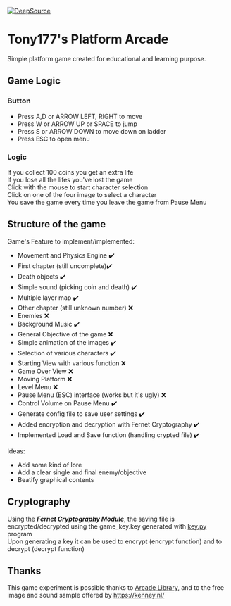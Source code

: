 [![DeepSource](https://deepsource.io/gh/Tony177/Tony-Platform-Arcade.svg/?label=resolved+issues&show_trend=true)](https://deepsource.io/gh/Tony177/Tony-Platform-Arcade/?ref=repository-badge)
# Tony177's Platform Arcade
Simple platform game created for educational and learning purpose.

## Game Logic
### Button
- Press A,D or ARROW LEFT, RIGHT to move
- Press W or ARROW UP or SPACE to jump
- Press S or ARROW DOWN to move down on ladder
- Press ESC to open menu

### Logic
If you collect 100 coins you get an extra life  
If you lose all the lifes you've lost the game\
Click with the mouse to start character selection\
Click on one of the four image to select a character\
You save the game every time you leave the game from Pause Menu

## Structure of the game
Game's Feature to implement/implemented:
- Movement and Physics Engine :heavy_check_mark:
- First chapter (still uncomplete):heavy_check_mark:
- Death objects :heavy_check_mark:
- Simple sound (picking coin and death) :heavy_check_mark:
- Multiple layer map :heavy_check_mark:
- Other chapter (still unknown number) :x:
- Enemies :x:
- Background Music :heavy_check_mark:
- General Objective of the game :x:
- Simple animation of the images :heavy_check_mark:
- Selection of various characters :heavy_check_mark:
- Starting View with various function :x:
- Game Over View :x:
- Moving Platform :x:
- Level Menu :x:
- Pause Menu (ESC) interface (works but it's ugly) :x:
- Control Volume on Pause Menu :heavy_check_mark:
- Generate config file to save user settings :heavy_check_mark:
- Added encryption and decryption with Fernet Cryptography :heavy_check_mark:
- Implemented Load and Save function (handling crypted file) :heavy_check_mark:

Ideas:
- Add some kind of lore
- Add a clear single and final enemy/objective
- Beatify graphical contents

## Cryptography
Using the <b><i>Fernet Cryptography Module</b></i>, the saving file is encrypted/decrypted using the game_key.key generated with [key.py](#key.py) program\
Upon generating a key it can be used to encrypt (encrypt function) and to decrypt (decrypt function)

## Thanks
This game experiment is possible thanks to [Arcade Library](https://github.com/pythonarcade/arcade), and to the free image and sound sample offered by https://kenney.nl/